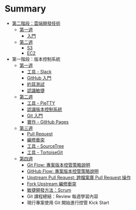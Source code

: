 # Summary

* [第二階段：雲端開發技術](season2/README.md)
  * [第一週](season2/week1.md)
    * [入門](season2/aws/basic/README.md)
  * [第二週](season2/week2.md)
    * [S3](season2/aws/s3/README.md)
    * [EC2](season2/aws/ec2/README.md)
* 第一階段：版本控制系統
  * [第一週](week1.md)
    * [工具 - Slack](tools/slack/README.md)
    * [GitHub 入門](vcs/github/README.md)
    * [約耳測試](joel/joel-test/README.md)
    * [認識敏捷](agile/README.md)
  * [第二週](week2.md)
    * [工具 - PieTTY](tools/pietty/README.md)
    * [認識版本控制系統](vcs/README.md)
    * [Git 入門](vcs/git/README.md)
    * [實作 - GitHub Pages](vcs/lab-github-pages/README.md)
  * [第三週](week3.md)
    * [Pull Request](vcs/git/pull-request/README.md)
    * [編修衝突](vcs/git/conflict/README.md)
    * [工具 - SourceTree](tools/sourcetree/README.md)
    * [工具 - TortoiseGit](tools/tortoisegit/README.md)
  * [第四週](week4.md)
    * [Git Flow: 專案版本控管策略說明](./vcs/git/flow/README.md)
    * [GitHub Flow: 專案版本控管策略說明](./vcs/git/githubflow//README.md)
    * [Upstream Pull Request: 跨檔案庫 Pull Request 操作](./vcs/git/upstream-pull-request/README.md)
    * [Fork Upstream 編修衝突](./vcs/git/fork-upstream-conflict/README.md)
    * [敏捷開發方法：Scrum](agile/scrum/README.md)
    * Git 課程總結：Review 每週學習內容
    * 現行專案使用 Git 開始進行控管 Kick Start
